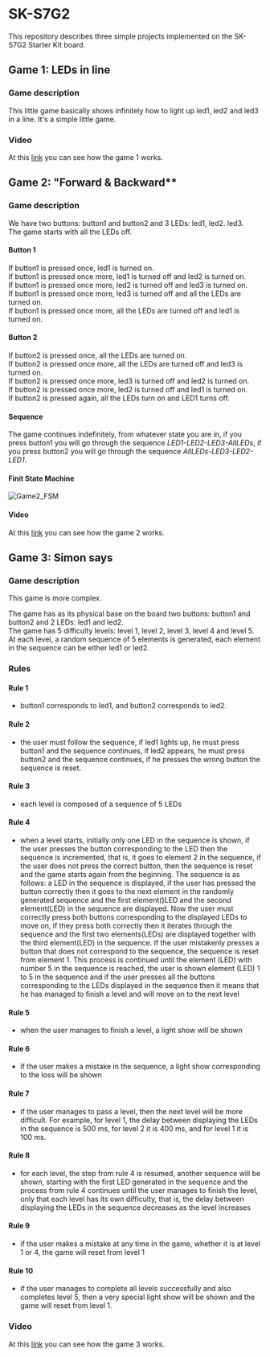 # SK-S7G2
This repository describes three simple projects implemented on the SK-S7G2 Starter Kit board.


## Game 1: **LEDs in line**

### Game description
This little game basically shows infinitely how to light up led1, led2 and led3 in a line.
It's a simple little game.

### Video
At this [link](https://youtube.com/shorts/yT4yn-zjtw4) you can see how the game 1 works.

## Game 2: "Forward & Backward**

### Game description
We have two buttons: button1 and button2 and 3 LEDs: led1, led2. led3. <br>
The game starts with all the LEDs off. <br>

#### Button 1
If button1 is pressed once, led1 is turned on. <br>
If button1 is pressed once more, led1 is turned off and led2 is turned on. <br>
If button1 is pressed once more, led2 is turned off and led3 is turned on. <br>
If button1 is pressed once more, led3 is turned off and all the LEDs are turned on. <br>
If button1 is pressed once more, all the LEDs are turned off and led1 is turned on. <br>

#### Button 2
If button2 is pressed once, all the LEDs are turned on. <br>
If button2 is pressed once more, all the LEDs are turned off and led3 is turned on. <br>
If button2 is pressed once more, led3 is turned off and led2 is turned on. <br>
If button2 is pressed once more, led2 is turned off and led1 is turned on. <br>
If button2 is pressed again, all the LEDs turn on and LED1 turns off. <br>

#### Sequence
The game continues indefinitely, from whatever state you are in, if you press button1 you will go through the sequence *LED1-LED2-LED3-AllLEDs*, if you press button2 you will go through the sequence *AllLEDs-LED3-LED2-LED1*.

#### Finit State Machine
![Game2_FSM](https://github.com/user-attachments/assets/2d1300cb-564a-4d48-9221-c715f757f5f9)

#### Video
At this [link](https://www.youtube.com/shorts/PJK3ZkpNz_I) you can see how the game 2 works.

## Game 3: **Simon says**

### Game description
This game is more complex.

The game has as its physical base on the board two buttons: button1 and button2 and 2 LEDs: led1 and led2. <br>
The game has 5 difficulty levels: level 1, level 2, level 3, level 4 and level 5. <br>
At each level, a random sequence of 5 elements is generated, each element in the sequence can be either led1 or led2. <br>

### Rules

#### Rule 1
- button1 corresponds to led1, and button2 corresponds to led2.

#### Rule 2
- the user must follow the sequence, if led1 lights up, he must press button1 and the sequence continues, if led2 appears, he must press button2 and the sequence continues, if he presses the wrong button the sequence is reset.

#### Rule 3
- each level is composed of a sequence of 5 LEDs

#### Rule 4
- when a level starts, initially only one LED in the sequence is shown, if the user presses the button corresponding to the LED then the sequence is incremented, that is, it goes to element 2 in the sequence, if the user does not press the correct button, then the sequence is reset and the game starts again from the beginning. The sequence is as follows: a LED in the sequence is displayed, if the user has pressed the button correctly then it goes to the next element in the randomly generated sequence and the first element()LED and the second element(LED) in the sequence are displayed. Now the user must correctly press both buttons corresponding to the displayed LEDs to move on, if they press both correctly then it iterates through the sequence and the first two elements(LEDs) are displayed together with the third element(LED) in the sequence. If the user mistakenly presses a button that does not correspond to the sequence, the sequence is reset from element 1. This process is continued until the element (LED) with number 5 in the sequence is reached, the user is shown element (LED) 1 to 5 in the sequence and if the user presses all the buttons corresponding to the LEDs displayed in the sequence then it means that he has managed to finish a level and will move on to the next level

#### Rule 5
- when the user manages to finish a level, a light show will be shown

#### Rule 6
- if the user makes a mistake in the sequence, a light show corresponding to the loss will be shown

#### Rule 7
- if the user manages to pass a level, then the next level will be more difficult. For example, for level 1, the delay between displaying the LEDs in the sequence is 500 ms, for level 2 it is 400 ms, and for level 1 it is 100 ms.

#### Rule 8
- for each level, the step from rule 4 is resumed, another sequence will be shown, starting with the first LED generated in the sequence and the process from rule 4 continues until the user manages to finish the level, only that each level has its own difficulty, that is, the delay between displaying the LEDs in the sequence decreases as the level increases

#### Rule 9
- if the user makes a mistake at any time in the game, whether it is at level 1 or 4, the game will reset from level 1

#### Rule 10
- if the user manages to complete all levels successfully and also completes level 5, then a very special light show will be shown and the game will reset from level 1.

### Video
At this [link]([https://www.youtube.com/shorts/PJK3ZkpNz_I](https://youtu.be/Gh948Cs0SxA)) you can see how the game 3 works.
